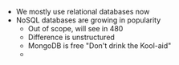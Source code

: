 - We mostly use relational databases now
- NoSQL databases are growing in popularity
	- Out of scope, will see in 480
	- Difference is unstructured
	- MongoDB is free "Don't drink the Kool-aid"
	- 